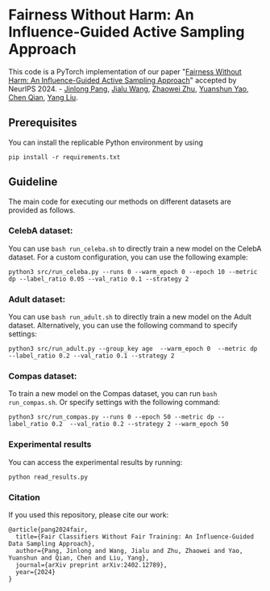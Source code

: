 # Fairness Without Harm: An Influence-Guided Active Sampling Approach

This code is a PyTorch implementation of our paper "[Fairness Without Harm: An Influence-Guided Active Sampling Approach](https://arxiv.org/abs/2402.12789)" accepted by NeurIPS 2024. - [Jinlong Pang](https://jlpang863.github.io/), [Jialu Wang](https://people.ucsc.edu/~jwang470/), [Zhaowei Zhu](https://users.soe.ucsc.edu/~zhaoweizhu/), [Yuanshun Yao](https://www.kevyao.com/), [Chen Qian](https://users.soe.ucsc.edu/~qian/), [Yang Liu](http://www.yliuu.com/).

## Prerequisites
You can install the replicable Python environment by using
```
pip install -r requirements.txt
```

## Guideline

The main code for executing our methods on different datasets are provided as follows.

### CelebA dataset: 
  You can use `bash run_celeba.sh` to directly train a new model on the CelebA dataset. For a custom configuration, you can use the following example:

  ```
  python3 src/run_celeba.py --runs 0 --warm_epoch 0 --epoch 10 --metric dp --label_ratio 0.05 --val_ratio 0.1 --strategy 2
  ```

### Adult dataset: 
  You can use `bash run_adult.sh` to directly train a new model on the Adult dataset.  Alternatively, you can use the following command to specify settings:
  ```
  python3 src/run_adult.py --group_key age  --warm_epoch 0  --metric dp --label_ratio 0.2 --val_ratio 0.1 --strategy 2 
  ```

### Compas dataset:
  To train a new model on the Compas dataset, you can run `bash run_compas.sh`. Or specify settings with the following command:

  ```
  python3 src/run_compas.py --runs 0 --epoch 50 --metric dp --label_ratio 0.2  --val_ratio 0.2 --strategy 2 --warm_epoch 50
  ```

### Experimental results

You can access the experimental results by running:

```
python read_results.py
```


### Citation

If you used this repository, please cite our work:
```
@article{pang2024fair,
  title={Fair Classifiers Without Fair Training: An Influence-Guided Data Sampling Approach},
  author={Pang, Jinlong and Wang, Jialu and Zhu, Zhaowei and Yao, Yuanshun and Qian, Chen and Liu, Yang},
  journal={arXiv preprint arXiv:2402.12789},
  year={2024}
}
```